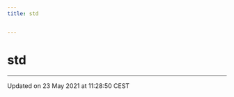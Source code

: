 ```yaml
---
title: std


---
```


# std


























-------------------------------

Updated on 23 May 2021 at 11:28:50 CEST